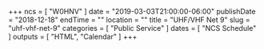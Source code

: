 +++
ncs = [ "W0HNV" ]
date = "2019-03-03T21:00:00-06:00"
publishDate = "2018-12-18"
endTime = ""
location = ""
title = "UHF/VHF Net 9"
slug = "uhf-vhf-net-9"
categories = [ "Public Service" ]
dates = [ "NCS Schedule" ]
outputs = [ "HTML", "Calendar" ]
+++
